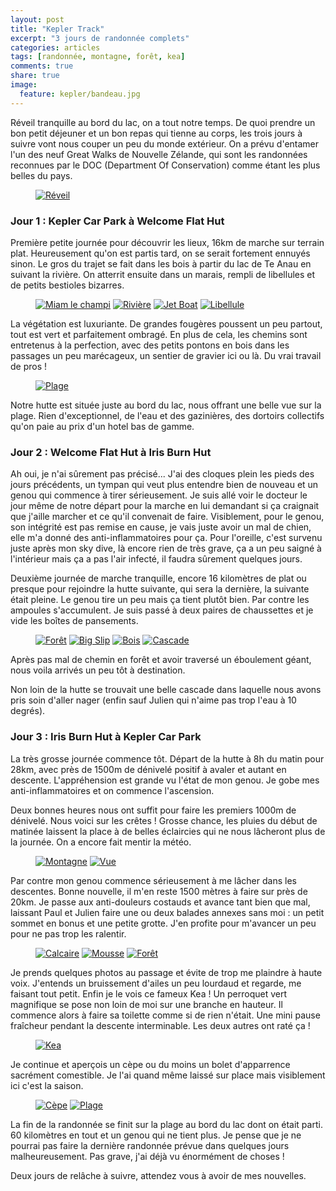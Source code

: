 ```yaml
---
layout: post
title: "Kepler Track"
excerpt: "3 jours de randonnée complets"
categories: articles
tags: [randonnée, montagne, forêt, kea]
comments: true
share: true
image:
  feature: kepler/bandeau.jpg
---
```


Réveil tranquille au bord du lac, on a tout notre temps. De quoi prendre un bon petit déjeuner et un bon repas qui tienne au corps, les trois jours à suivre vont nous couper un peu du monde extérieur. On a prévu d'entamer l'un des neuf Great Walks de Nouvelle Zélande, qui sont les randonnées reconnues par le DOC (Department Of Conservation) comme étant les plus belles du pays.

<figure>
	<a href="{{site.url}}/images/kepler/a_reveil.jpg"><img src="{{site.url}}/images/kepler/a_reveil.jpg" alt="Réveil"></a>
</figure>

### Jour 1 : Kepler Car Park à Welcome Flat Hut

Première petite journée pour découvrir les lieux, 16km de marche sur terrain plat. Heureusement qu'on est partis tard, on se serait fortement ennuyés sinon. Le gros du trajet se fait dans les bois à partir du lac de Te Anau en suivant la rivière. On atterrit ensuite dans un marais, rempli de libellules et de petits bestioles bizarres.

<figure class="half">
	<a href="{{site.url}}/images/kepler/b_miam.jpg"><img src="{{site.url}}/images/kepler/b_miam.jpg" alt="Miam le champi"></a>
	<a href="{{site.url}}/images/kepler/c_riviere.jpg"><img src="{{site.url}}/images/kepler/c_riviere.jpg" alt="Rivière"></a>
	<a href="{{site.url}}/images/kepler/d_jet.jpg"><img src="{{site.url}}/images/kepler/d_jet.jpg" alt="Jet Boat"></a>
	<a href="{{site.url}}/images/kepler/e_lullaby.jpg"><img src="{{site.url}}/images/kepler/e_lullaby.jpg" alt="Libellule"></a>
</figure>

La végétation est luxuriante. De grandes fougères poussent un peu partout, tout est vert et parfaitement ombragé. En plus de cela, les chemins sont entretenus à la perfection, avec des petits pontons en bois dans les passages un peu marécageux, un sentier de gravier ici ou là. Du vrai travail de pros !

<figure>
	<a href="{{site.url}}/images/kepler/g_plage.jpg"><img src="{{site.url}}/images/kepler/g_plage.jpg" alt="Plage"></a>
</figure>

Notre hutte est située juste au bord du lac, nous offrant une belle vue sur la plage. Rien d'exceptionnel, de l'eau et des gazinières, des dortoirs collectifs qu'on paie au prix d'un hotel bas de gamme.

### Jour 2 : Welcome Flat Hut à Iris Burn Hut

Ah oui, je n'ai sûrement pas précisé... J'ai des cloques plein les pieds des jours précédents, un tympan qui veut plus entendre bien de nouveau et un genou qui commence à tirer sérieusement. Je suis allé voir le docteur le jour même de notre départ pour la marche en lui demandant si ça craignait que j'aille marcher et ce qu'il convenait de faire. Visiblement, pour le genou, son intégrité est pas remise en cause, je vais juste avoir un mal de chien, elle m'a donné des anti-inflammatoires pour ça. Pour l'oreille, c'est survenu juste après mon sky dive, là encore rien de très grave, ça a un peu saigné à l'intérieur mais ça a pas l'air infecté, il faudra sûrement quelques jours.

Deuxième journée de marche tranquille, encore 16 kilomètres de plat ou presque pour rejoindre la hutte suivante, qui sera la dernière, la suivante était pleine. Le genou tire un peu mais ça tient plutôt bien. Par contre les ampoules s'accumulent. Je suis passé à deux paires de chaussettes et je vide les boîtes de pansements.

<figure class="half">
	<a href="{{site.url}}/images/kepler/f_foret.jpg"><img src="{{site.url}}/images/kepler/f_foret.jpg" alt="Forêt"></a>
	<a href="{{site.url}}/images/kepler/h_slip.jpg"><img src="{{site.url}}/images/kepler/h_slip.jpg" alt="Big Slip"></a>
	<a href="{{site.url}}/images/kepler/i_bois.jpg"><img src="{{site.url}}/images/kepler/i_bois.jpg" alt="Bois"></a>
	<a href="{{site.url}}/images/kepler/i_cascade.jpg"><img src="{{site.url}}/images/kepler/i_cascade.jpg" alt="Cascade"></a>
</figure>

Après pas mal de chemin en forêt et avoir traversé un éboulement géant, nous voila arrivés un peu tôt à destination.

Non loin de la hutte se trouvait une belle cascade dans laquelle nous avons pris soin d'aller nager (enfin sauf Julien qui n'aime pas trop l'eau à 10 degrés).

### Jour 3 : Iris Burn Hut à Kepler Car Park

La très grosse journée commence tôt. Départ de la hutte à 8h du matin pour 28km, avec près de 1500m de dénivelé positif à avaler et autant en descente. L'appréhension est grande vu l'état de mon genou. Je gobe mes anti-inflammatoires et on commence l'ascension.

Deux bonnes heures nous ont suffit pour faire les premiers 1000m de dénivelé. Nous voici sur les crêtes ! Grosse chance, les pluies du début de matinée laissent la place à de belles éclaircies qui ne nous lâcheront plus de la journée. On a encore fait mentir la météo.

<figure class="half">
	<a href="{{site.url}}/images/kepler/j_montagne.jpg"><img src="{{site.url}}/images/kepler/j_montagne.jpg" alt="Montagne"></a>
	<a href="{{site.url}}/images/kepler/k_vue.jpg"><img src="{{site.url}}/images/kepler/k_vue.jpg" alt="Vue"></a>
</figure>

Par contre mon genou commence sérieusement à me lâcher dans les descentes. Bonne nouvelle, il m'en reste 1500 mètres à faire sur près de 20km. Je passe aux anti-douleurs costauds et avance tant bien que mal, laissant Paul et Julien faire une ou deux balades annexes sans moi : un petit sommet en bonus et une petite grotte. J'en profite pour m'avancer un peu pour ne pas trop les ralentir.

<figure class="half">
	<a href="{{site.url}}/images/kepler/m_calcaire.jpg"><img src="{{site.url}}/images/kepler/m_calcaire.jpg" alt="Calcaire"></a>
	<a href="{{site.url}}/images/kepler/l_mousse.jpg"><img src="{{site.url}}/images/kepler/l_mousse.jpg" alt="Mousse"></a>
	<a href="{{site.url}}/images/kepler/o_foret.jpg"><img src="{{site.url}}/images/kepler/o_foret.jpg" alt="Forêt"></a>
</figure>

Je prends quelques photos au passage et évite de trop me plaindre à haute voix. J'entends un bruissement d'ailes un peu lourdaud et regarde, me faisant tout petit. Enfin je le vois ce fameux Kea ! Un perroquet vert magnifique se pose non loin de moi sur une branche en hauteur. Il commence alors à faire sa toilette comme si de rien n'était. Une mini pause fraîcheur pendant la descente interminable. Les deux autres ont raté ça !

<figure>
	<a href="{{site.url}}/images/kepler/n_kea.jpg"><img src="{{site.url}}/images/kepler/n_kea.jpg" alt="Kea"></a>
</figure>

Je continue et aperçois un cèpe ou du moins un bolet d'apparrence sacrément comestible. Je l'ai quand même laissé sur place mais visiblement ici c'est la saison.

<figure class="half">
	<a href="{{site.url}}/images/kepler/p_cepe.jpg"><img src="{{site.url}}/images/kepler/p_cepe.jpg" alt="Cèpe"></a>
	<a href="{{site.url}}/images/kepler/q_plage.jpg"><img src="{{site.url}}/images/kepler/q_plage.jpg" alt="Plage"></a>
</figure>

La fin de la randonnée se finit sur la plage au bord du lac dont on était parti. 60 kilomètres en tout et un genou qui ne tient plus. Je pense que je ne pourrai pas faire la dernière randonnée prévue dans quelques jours malheureusement. Pas grave, j'ai déjà vu énormément de choses !

Deux jours de relâche à suivre, attendez vous à avoir de mes nouvelles.